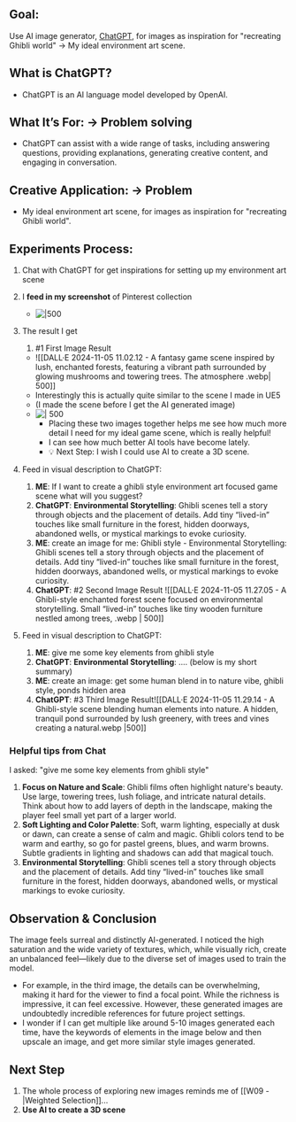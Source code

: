 ## Goal:
Use AI image generator, [ChatGPT](https://chatgpt.com/), for images as inspiration for "recreating Ghibli world" -> My ideal environment art scene.

## What is ChatGPT?
- ChatGPT is an AI language model developed by OpenAI.
## What It’s For: -> Problem solving
- ChatGPT can assist with a wide range of tasks, including answering questions, providing explanations, generating creative content, and engaging in conversation.
## Creative Application: -> Problem
- My ideal environment art scene, for images as inspiration for "recreating Ghibli world".


## Experiments Process:
1. Chat with ChatGPT for get inspirations for setting up my environment art scene
2. I **feed in my screenshot** of Pinterest collection
	- ![|500](https://i.imgur.com/aDxTvUg.jpeg)

3. The result I get
	1. #1 First Image Result
	- ![[DALL·E 2024-11-05 11.02.12 - A fantasy game scene inspired by lush, enchanted forests, featuring a vibrant path surrounded by glowing mushrooms and towering trees. The atmosphere .webp| 500]]
	- Interestingly this is actually quite similar to the scene I made in UE5
	- (I made the scene before I get the AI generated image)
	- ![| 500](https://i.imgur.com/CSnyPyx.png)
		- Placing these two images together helps me see how much more detail I need for my ideal game scene, which is really helpful!
		- I can see how much better AI tools have become lately.
		- 💡 Next Step: I wish I could use AI to create a 3D scene. 


4. Feed in visual description to ChatGPT: 
	1. **ME**: If I want to create a ghibli style environment art focused game scene what will you suggest?
	2. **ChatGPT**: **Environmental Storytelling**: Ghibli scenes tell a story through objects and the placement of details. Add tiny “lived-in” touches like small furniture in the forest, hidden doorways, abandoned wells, or mystical markings to evoke curiosity.
	3. **ME**: create an image for me: Ghibli style - Environmental Storytelling: Ghibli scenes tell a story through objects and the placement of details. Add tiny “lived-in” touches like small furniture in the forest, hidden doorways, abandoned wells, or mystical markings to evoke curiosity.
	4. **ChatGPT**: 
			#2 Second Image Result
			![[DALL·E 2024-11-05 11.27.05 - A Ghibli-style enchanted forest scene focused on environmental storytelling. Small “lived-in” touches like tiny wooden furniture nestled among trees, .webp | 500]]

5. Feed in visual description to ChatGPT: 
	1. **ME**: give me some key elements from ghibli style
	1. **ChatGPT**: **Environmental Storytelling**: .... (below is my short summary)
	2. **ME**: create an image: get some human blend in to nature vibe, ghibli style, ponds hidden area
	3. **ChatGPT**: 
		 #3 Third Image Result![[DALL·E 2024-11-05 11.29.14 - A Ghibli-style scene blending human elements into nature. A hidden, tranquil pond surrounded by lush greenery, with trees and vines creating a natural.webp |500]]

### Helpful tips from Chat
I asked: "give me some key elements from ghibli style"
1. **Focus on Nature and Scale**: Ghibli films often highlight nature's beauty. Use large, towering trees, lush foliage, and intricate natural details. Think about how to add layers of depth in the landscape, making the player feel small yet part of a larger world.
2. **Soft Lighting and Color Palette**: Soft, warm lighting, especially at dusk or dawn, can create a sense of calm and magic. Ghibli colors tend to be warm and earthy, so go for pastel greens, blues, and warm browns. Subtle gradients in lighting and shadows can add that magical touch.
3. **Environmental Storytelling**: Ghibli scenes tell a story through objects and the placement of details. Add tiny “lived-in” touches like small furniture in the forest, hidden doorways, abandoned wells, or mystical markings to evoke curiosity.

## Observation & Conclusion
The image feels surreal and distinctly AI-generated. I noticed the high saturation and the wide variety of textures, which, while visually rich, create an unbalanced feel—likely due to the diverse set of images used to train the model.
- For example, in the third image, the details can be overwhelming, making it hard for the viewer to find a focal point. While the richness is impressive, it can feel excessive. However, these generated images are undoubtedly incredible references for future project settings.
- I wonder if I can get multiple like around 5-10 images generated each time, have the keywords of elements in the image below and then upscale an image, and get more similar style images generated.

## Next Step
1. The whole process of exploring new images reminds me of [[W09 -|Weighted Selection]]...
2. **Use AI to create a 3D scene**
